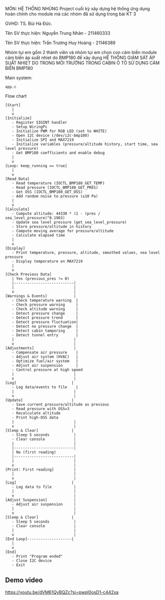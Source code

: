 MÔN: HỆ THỐNG NHÚNG 
Project cuối kỳ xây dựng hệ thống ứng dụng hoàn chỉnh cho module mà các nhóm đã sử dụng trong bài KT 3

GVHD: TS. Bùi Hà Đức.

Tên SV thực hiện: Nguyễn Trung Nhân - 211460333

Tên SV thực hiện: Trần Trương Huy Hoàng - 21146389

Nhóm tụi em gồm 2 thành viên và nhóm tụi em chọn con cảm biến module cảm biến áp suất nhiet do BMP180 để xây dụng HỆ THỐNG GIÁM SÁT ÁP SUẤT NHIET DO TRONG MÔI TRƯỜNG TRONG CABIN Ô TÔ SỬ DỤNG CẢM BIẾN BMP180

Main system:
```
app.c
```

Flow chart
```
[Start]
   |
   v
[Initialize]
   - Register SIGINT handler
   - Setup WiringPi
   - Initialize PWM for RGB LED (set to WHITE)
   - Open I2C device (/dev/i2c-bmp180)
   - Initialize SPI and MAX7219
   - Initialize variables (pressure/altitude history, start time, sea level pressure)
   - Get BMP180 coefficients and enable debug
   |
   v
[Loop: keep_running == true]
   |
   v
[Read Data]
   - Read temperature (IOCTL_BMP180_GET_TEMP)
   - Read pressure (IOCTL_BMP180_GET_PRES)
   - Get OSS (IOCTL_BMP180_GET_OSS)
   - Add random noise to pressure (±10 Pa)
   |
   v
[Calculate]
   - Compute altitude: 44330 * (1 - (pres / sea_level_pressure)^0.1903)
   - Update sea level pressure (get_sea_level_pressure)
   - Store pressure/altitude in history
   - Compute moving average for pressure/altitude
   - Calculate elapsed time
   |
   v
[Display]
   - Print temperature, pressure, altitude, smoothed values, sea level pressure
   - Display temperature on MAX7219
   |
   v
[Check Previous Data]
   | Yes (previous_pres != 0)
   |---------------------------|
   |                           |
   v                           |
[Warnings & Events]            |
   - Check temperature warning  |
   - Check pressure warning     |
   - Check altitude warning     |
   - Detect pressure change     |
   - Detect pressure trend      |
   - Detect pressure fluctuation|
   - Detect no pressure change  |
   - Detect cabin tampering     |
   - Detect tunnel entry        |
   |                           |
   v                           |
[Adjustments]                  |
   - Compensate air pressure    |
   - Adjust air system (HVAC)   |
   - Optimize fuel/air system   |
   - Adjust air suspension      |
   - Control pressure at high speed
   |                           |
   v                           |
[Log]                         |
   - Log data/events to file    |
   |                           |
   v                           |
[Update]                      |
   - Save current pressure/altitude as previous
   - Read pressure with OSS=3
   - Recalculate altitude
   - Print high-OSS data
   |                           |
   v                           |
[Sleep & Clear]               |
   - Sleep 5 seconds           |
   - Clear console             |
   |                           |
   |---------------------------|
   | No (first reading)
   |---------------------------|
   |                           |
   v                           |
[Print: First reading]         |
   |                           |
   v                           |
[Log]                         |
   - Log data to file          |
   |                           |
   v                           |
[Adjust Suspension]            |
   - Adjust air suspension     |
   |                           |
   v                           |
[Sleep & Clear]               |
   - Sleep 5 seconds           |
   - Clear console             |
   |                           |
   v                           |
[End Loop]--------------------|
   |
   v
[End]
   - Print "Program ended"
   - Close I2C device
   - Exit
```


## Demo video
https://youtu.be/dVM61QyBQZc?si=pwpl0osD1-c442xa
